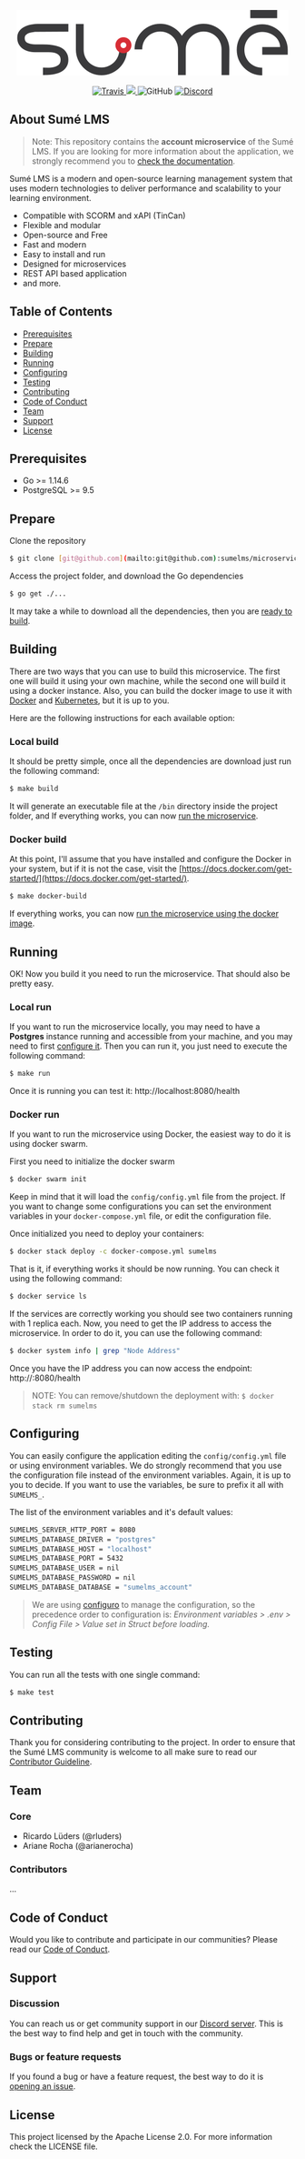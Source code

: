 <p align="center">
  <img src=".github/sumelms.png" />
</p>

<p align="center">
  <a href="https://travis-ci.com/sumelms/microservice-account">
    <img alt="Travis" src="https://travis-ci.com/sumelms/microservice-account.svg?branch=main">
  </a>  
  <a href="https://codecov.io/gh/sumelms/microservice-account">
    <img src="https://codecov.io/gh/sumelms/backend/microservice-account/main/graph/badge.svg?token=8E92BS3SR9" />
  </a>
  <img alt="GitHub" src="https://img.shields.io/github/license/sumelms/microservice-account">
  <a href="https://discord.gg/Yh9q9cd">
    <img alt="Discord" src="https://img.shields.io/discord/726500188021063682">
  </a>
</p>

## About Sumé LMS

> Note: This repository contains the **account microservice** of the Sumé LMS. If you are looking for more information
> about the application, we strongly recommend you to [check the documentation](https://www.sumelms.com/docs).

Sumé LMS is a modern and open-source learning management system that uses modern technologies to deliver performance
and scalability to your learning environment.

- Compatible with SCORM and xAPI (TinCan)
- Flexible and modular
- Open-source and Free
- Fast and modern
- Easy to install and run
- Designed for microservices
- REST API based application
- and more.

## Table of Contents

- [Prerequisites](#prerequisites)
- [Prepare](#prepare)
- [Building](#building)
- [Running](#running)
- [Configuring](#configuring)
- [Testing](#testing)
- [Contributing](#contributing)
- [Code of Conduct](#code-of-conduct)
- [Team](#team)
- [Support](#support)
- [License](#license)

## Prerequisites

- Go >= 1.14.6
- PostgreSQL >= 9.5

## Prepare

Clone the repository

```bash
$ git clone [git@github.com](mailto:git@github.com):sumelms/microservice-account.git
```

Access the project folder, and download the Go dependencies

```bash
$ go get ./...
```

It may take a while to download all the dependencies, then you are [ready to build](#building).

## Building

There are two ways that you can use to build this microservice. The first one will build it using your own machine,
while the second one will build it using a docker instance. Also, you can build the docker image to use it with
[Docker](https://www.docker.com/) and [Kubernetes](https://kubernetes.io/), but it is up to you.

Here are the following instructions for each available option:

### Local build

It should be pretty simple, once all the dependencies are download just run the following command:

```bash
$ make build
```

It will generate an executable file at the `/bin` directory inside the project folder, and If everything works, you can
now [run the microservice](#local-run).

### Docker build

At this point, I'll assume that you have installed and configure the Docker in your system, but if it is not the case,
visit the [https://docs.docker.com/get-started/](https://docs.docker.com/get-started/).

```bash
$ make docker-build
```

If everything works, you can now [run the microservice using the docker image](#docker-run).

## Running

OK! Now you build it you need to run the microservice. That should also be pretty easy.

### Local run

If you want to run the microservice locally, you may need to have a **Postgres** instance running and accessible
from your machine, and you may need to first [configure it](#configuring). Then you can run it, you just need to
execute the following command:

```bash
$ make run
```

Once it is running you can test it: http://localhost:8080/health

### Docker run

If you want to run the microservice using Docker, the easiest way to do it is using docker swarm.

First you need to initialize the docker swarm

```bash
$ docker swarm init
```

Keep in mind that it will load the `config/config.yml` file from the project. If you want to change some
configurations you can set the environment variables in your `docker-compose.yml` file, or edit the configuration file.

Once initialized you need to deploy your containers:

```bash
$ docker stack deploy -c docker-compose.yml sumelms
```

That is it, if everything works it should be now running. You can check it using the following command:

```bash
$ docker service ls
```

If the services are correctly working you should see two containers running with 1 replica each. Now, you need to get
the IP address to access the microservice. In order to do it, you can use the following command:

```bash
$ docker system info | grep "Node Address"
```

Once you have the IP address you can now access the endpoint: http://<docker-ip>:8080/health

> NOTE: You can remove/shutdown the deployment with: `$ docker stack rm sumelms`

## Configuring

You can easily configure the application editing the `config/config.yml` file or using environment variables. We do
strongly recommend that you use the configuration file instead of the environment variables. Again, it is up to you
to decide. If you want to use the variables, be sure to prefix it all with `SUMELMS_`.

The list of the environment variables and it's default values:

```bash
SUMELMS_SERVER_HTTP_PORT = 8080
SUMELMS_DATABASE_DRIVER = "postgres"
SUMELMS_DATABASE_HOST = "localhost"
SUMELMS_DATABASE_PORT = 5432
SUMELMS_DATABASE_USER = nil
SUMELMS_DATABASE_PASSWORD = nil
SUMELMS_DATABASE_DATABASE = "sumelms_account"
```

> We are using [configuro](https://github.com/sherifabdlnaby/configuro) to manage the configuration, so the precedence
> order to configuration is: _Environment variables > .env > Config File > Value set in Struct before loading._

## Testing

You can run all the tests with one single command:

```bash
$ make test
```

## Contributing

Thank you for considering contributing to the project. In order to ensure that the Sumé LMS community is welcome to
all make sure to read our [Contributor Guideline](https://www.sumelms.com/docs/development/contribute).

## Team

### Core

- Ricardo Lüders (@rluders)
- Ariane Rocha (@arianerocha)

### Contributors

...


## Code of Conduct

Would you like to contribute and participate in our communities? Please read our [Code of Conduct](https://www.sumelms.com/docs/conduct).

## Support

### Discussion

You can reach us or get community support in our [Discord server](https://discord.gg/PPwvpj8cWJ). This is the best way to
find help and get in touch with the community.

### Bugs or feature requests

If you found a bug or have a feature request, the best way to do
it is [opening an issue](https://github.com/sumelms).


## License

This project licensed by the Apache License 2.0. For more information check the LICENSE file.
